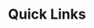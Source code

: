 ---
title: Quick Links
routable: false
taxonomy:
  tag: links
items:
  - headline: Quick Links
    byline:
      text: >
        Sidebar Left - useful for FAQs and Quick Links. On Mobile this section
        sits above page content.
    type: list-disc
    links:
      - text: Sidebar Left
        url: /sidebars/sidebar-left
        description: This description is optional.
      - text: Sidebar Right
        url: /sidebars/sidebar-right
        # description: Another descriptive text
      - text: An entry without a link
        description: Just in case you need the sidebar for something else.
  - headline: list-decimal
    type: list-decimal
    byline:
      text: >
        Example of a step-by-step tutorial.
    links:
      - # url: '#'
        text: "Decide you're hungry"
        description: |
          Maecenas vitae congue pharetra ipsum
      - url: '#'
        text: Steal an egg
        description: |
          Maecenas vitae orci feugiat pharetra 
      - url: '#'
        text: Make an omelette
        description: |
          Maecenas vitae orci feugiat pharetra
  - headline: list-none
    type: list-none
    links:
      - url: '#'
        text: First Pellentesque lectus gravida blandit
        description: |
          Maecenas vitae congue pharetra ipsum
      - url: '#'
        text: Second ipsum
        description: |
          Maecenas vitae orci feugiat pharetra 
      - url: '#'
        text: Third Phasellus nibh congue
        description: |
          Maecenas vitae orci feugiat pharetra
---